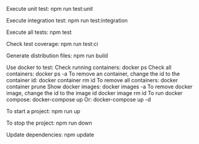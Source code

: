 Execute unit test:
npm run test:unit

Execute integration test:
npm run test:integration

Execute all tests:
npm test

Check test coverage:
npm run test:ci

Generate distribution files:
npm run build

Use docker to test:
Check running containers:
docker ps
Check all containers:
docker ps -a
To remove an container, change the id to the container id:
docker container rm id
To remove all containers:
docker container prune
Show docker images:
docker images -a
To remove docker image, change the id to the image id
docker image rm id
To run docker compose:
docker-compose up
Or:
docker-compose up -d

To start a project:
npm run up

To stop the project:
npm run down

Update dependencies:
npm update
